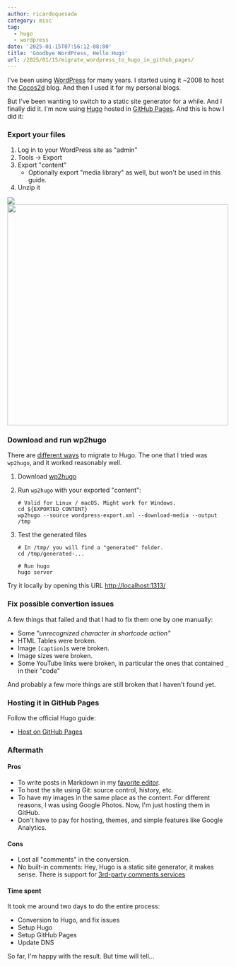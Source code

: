 ```yaml
---
author: ricardoquesada
category: misc
tag:
  - hugo
  - wordpress
date: '2025-01-15T07:56:12-08:00'
title: 'Goodbye WordPress, Hello Hugo'
url: /2025/01/15/migrate_wordpress_to_hugo_in_github_pages/
---
```


I've been using [WordPress][wordpress] for many years.
I started using it ~2008 to host the [Cocos2d][cocos2d_wikipedia] blog.
And then I used it for my personal blogs.

But I've been wanting to switch to a static site generator for a while.
And I finally did it.
I'm now using [Hugo][gohugo] hosted in [GitHub Pages][github_pages].
And this is how I did it:

[wordpress]: https://wordpress.com/

[cocos2d_wikipedia]: https://en.wikipedia.org/wiki/Cocos2d

[gohugo]: https://gohugo.io/

[github_pages]: https://pages.github.com/

### Export your files

1. Log in to your WordPress site as "admin"
2. Tools -> Export
3. Export "content"
    - Optionally export "media library" as well, but won't be used in this guide.
4. Unzip it

![](/images/2025_01_15_wordpress_tools_export.png)
<img src="/images/2025_01_15_wordpress_export_options.png" width="500px" />

### Download and run wp2hugo

There are [different ways][migrate_to_hugo] to migrate to Hugo.
The one that I tried was `wp2hugo`, and it worked reasonably well.

1. Download [wp2hugo][wp2hugo]
2. Run `wp2hugo` with your exported "content":

    ```shell
    # Valid for Linux / macOS. Might work for Windows.
    cd ${EXPORTED_CONTENT}
    wp2hugo --source wordpress-export.xml --download-media --output /tmp
    ```

3. Test the generated files

    ```shell
    # In /tmp/ you will find a "generated" folder.
    cd /tmp/generated-...
    
    # Run hugo
    hugo server
    ```

Try it locally by opening this URL <http://localhost:1313/>

[wp2hugo]: https://github.com/ashishb/wp2hugo

[migrate_to_hugo]: https://gohugo.io/tools/migrations/#wordpress

### Fix possible convertion issues

A few things that failed and that I had to fix them one by one manually:

* Some _"unrecognized character in shortcode action"_
* HTML Tables were broken.
* Image `[caption]`s were broken.
* Image sizes were broken.
* Some YouTube links were broken, in particular the ones that contained `_` in their "code"

And probably a few more things are still broken that I haven't found yet.

### Hosting it in GitHub Pages

Follow the official Hugo guide:

* [Host on GitHub Pages](https://gohugo.io/hosting-and-deployment/hosting-on-github/)

### Aftermath

#### Pros

* To write posts in Markdown in my [favorite editor][clion].
* To host the site using Git: source control, history, etc.
* To have my images in the same place as the content.
  For different reasons, I was using Google Photos.
  Now, I'm just hosting them in GitHub.
* Don't have to pay for hosting, themes, and simple features like Google Analytics.

#### Cons

* Lost all "comments" in the conversion.
* No built-in comments: Hey, Hugo is a static site generator, it makes sense.
  There is support for [3rd-party comments services][hugo_comments]

#### Time spent

It took me around two days to do the entire process:

* Conversion to Hugo, and fix issues
* Setup Hugo
* Setup GitHub Pages
* Update DNS

So far, I'm happy with the result. But time will tell...

[clion]: https://www.jetbrains.com/clion/

[hugo_comments]: https://gohugo.io/content-management/comments/

